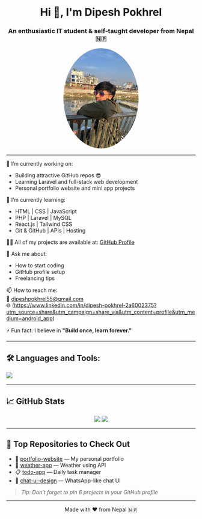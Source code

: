 <h1 align="center">Hi 👋, I'm Dipesh Pokhrel</h1>
<h3 align="center">An enthusiastic IT student & self-taught developer from Nepal 🇳🇵</h3>

<p align="center">
  <img src="wp.jpg" width="200" style="border-radius: 50%;" />
</p>

---

🔭 I’m currently working on:
- Building attractive GitHub repos 😎  
- Learning Laravel and full-stack web development  
- Personal portfolio website and mini app projects

🌱 I’m currently learning:
- HTML | CSS | JavaScript  
- PHP | Laravel | MySQL  
- React.js | Tailwind CSS  
- Git & GitHub | APIs | Hosting  

👨‍💻 All of my projects are available at: [GitHub Profile](https://github.com/LETxworld)

💬 Ask me about:
- How to start coding
- GitHub profile setup
- Freelancing tips

📫 How to reach me:  
📩 dipeshpokhrel55@gmail.com  
🌐 (https://www.linkedin.com/in/dipesh-pokhrel-2a6002375?utm_source=share&utm_campaign=share_via&utm_content=profile&utm_medium=android_app)

⚡ Fun fact: I believe in **"Build once, learn forever."**

---

## 🛠️ Languages and Tools:
<p align="left">
  <img src="https://skillicons.dev/icons?i=html,css,js,php,laravel,react,tailwind,bootstrap,git,github,vscode,figma" />
</p>

---

## 📈 GitHub Stats
<p align="center">
  <img src="https://github-readme-stats.vercel.app/api?username=LETxworld&show_icons=true&theme=tokyonight" width="47%" />
  <img src="https://github-readme-streak-stats.herokuapp.com/?user=LETxworld&theme=tokyonight" width="47%" />
</p>

---

## 🚀 Top Repositories to Check Out
- 🔗 [portfolio-website](https://github.com/LETxworld/portfolio-website) — My personal portfolio  
- 📱 [weather-app](https://github.com/LETxworld/weather-app) — Weather using API  
- 📋 [todo-app](https://github.com/LETxworld/todo-app) — Daily task manager  
- 💬 [chat-ui-design](https://github.com/LETxworld/chat-ui-design) — WhatsApp-like chat UI  

> *Tip: Don’t forget to pin 6 projects in your GitHub profile*

---

<p align="center">Made with ❤️ from Nepal 🇳🇵</p>


